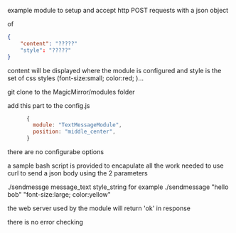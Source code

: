 example module to setup and accept http POST requests 
with a json object 

of 
```json
{
	"content": "?????"
	"style": "?????"
}
```
content will be displayed where the module is configured
and style is the set of css styles (font-size:small; color:red; )...

git clone to the MagicMirror/modules folder

add this part to the config.js
```javascript
      {
      	module: "TextMessageModule",
      	position: "middle_center",
      }
```
there are no configurabe options

a sample bash script is provided to encapulate all the work needed to use curl to send a json body
using the 2 parameters

./sendmessge  message_text style_string
for example
./sendmessage "hello bob"  "font-size:large; color:yellow"

the web server used by the module will return 'ok' in response 

there is no error checking 
